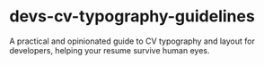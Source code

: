 # devs-cv-typography-guidelines
A practical and opinionated guide to CV typography and layout for developers, helping your resume survive human eyes.
